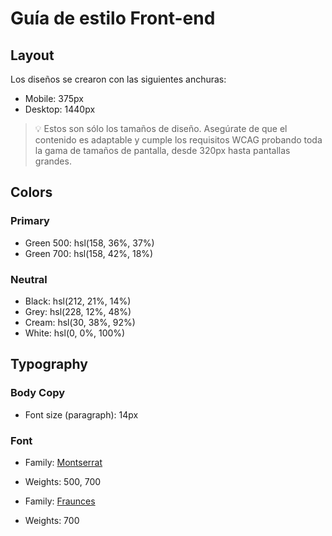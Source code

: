 # Guía de estilo Front-end

## Layout

Los diseños se crearon con las siguientes anchuras:

- Mobile: 375px
- Desktop: 1440px

> 💡 Estos son sólo los tamaños de diseño. Asegúrate de que el contenido es adaptable y cumple los requisitos WCAG probando toda la gama de tamaños de pantalla, desde 320px hasta pantallas grandes.

## Colors

### Primary

- Green 500: hsl(158, 36%, 37%)
- Green 700: hsl(158, 42%, 18%)

### Neutral

- Black: hsl(212, 21%, 14%)
- Grey: hsl(228, 12%, 48%)
- Cream: hsl(30, 38%, 92%)
- White: hsl(0, 0%, 100%)

## Typography

### Body Copy

- Font size (paragraph): 14px

### Font

- Family: [Montserrat](https://fonts.google.com/specimen/Montserrat)
- Weights: 500, 700

- Family: [Fraunces](https://fonts.google.com/specimen/Fraunces)
- Weights: 700
